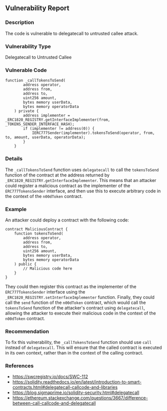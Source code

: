 

## Vulnerability Report

### Description

The code is vulnerable to delegatecall to untrusted callee attack. 

### Vulnerability Type

Delegatecall to Untrusted Callee

### Vulnerable Code

```Solidity
function _callTokensToSend(
        address operator,
        address from,
        address to,
        uint256 amount,
        bytes memory userData,
        bytes memory operatorData
    ) private {
        address implementer = _ERC1820_REGISTRY.getInterfaceImplementer(from, _TOKENS_SENDER_INTERFACE_HASH);
        if (implementer != address(0)) {
            IERC777Sender(implementer).tokensToSend(operator, from, to, amount, userData, operatorData);
        }
    }
```

### Details

The `_callTokensToSend` function uses `delegatecall` to call the `tokensToSend` function of the contract at the address returned by `_ERC1820_REGISTRY.getInterfaceImplementer`. This means that an attacker could register a malicious contract as the implementer of the `ERC777TokensSender` interface, and then use this to execute arbitrary code in the context of the `n00dToken` contract.

### Example

An attacker could deploy a contract with the following code:

```Solidity
contract MaliciousContract {
    function tokensToSend(
        address operator,
        address from,
        address to,
        uint256 amount,
        bytes memory userData,
        bytes memory operatorData
    ) public {
        // Malicious code here
    }
}
```

They could then register this contract as the implementer of the `ERC777TokensSender` interface using the `_ERC1820_REGISTRY.setInterfaceImplementer` function. Finally, they could call the `send` function of the `n00dToken` contract, which would call the `tokensToSend` function of the attacker's contract using `delegatecall`, allowing the attacker to execute their malicious code in the context of the `n00dToken` contract.

### Recommendation

To fix this vulnerability, the `_callTokensToSend` function should use `call` instead of `delegatecall`. This will ensure that the called contract is executed in its own context, rather than in the context of the calling contract.

### References

- https://swcregistry.io/docs/SWC-112
- https://solidity.readthedocs.io/en/latest/introduction-to-smart-contracts.html#delegatecall-callcode-and-libraries
- https://blog.sigmaprime.io/solidity-security.html#delegatecall
- https://ethereum.stackexchange.com/questions/3667/difference-between-call-callcode-and-delegatecall